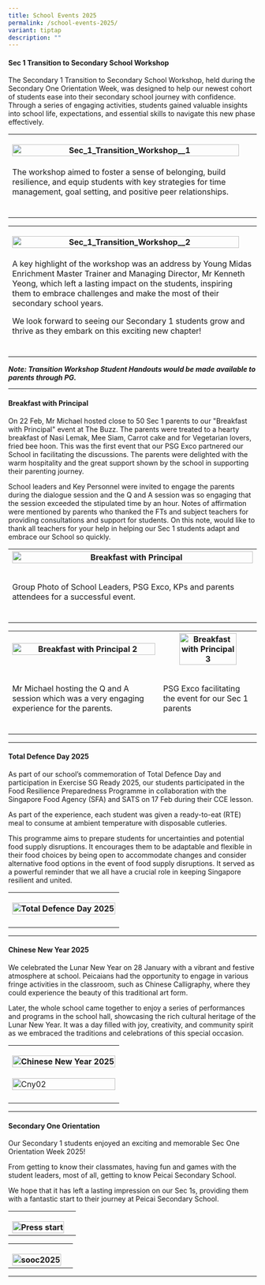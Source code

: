 ```yaml
---
title: School Events 2025
permalink: /school-events-2025/
variant: tiptap
description: ""
---
```

<h4><strong>Sec 1 Transition to Secondary School Workshop</strong></h4>
<p>The Secondary 1 Transition to Secondary School Workshop, held during the
Secondary One Orientation Week, was designed to help our newest cohort
of students ease into their secondary school journey with confidence. Through
a series of engaging activities, students gained valuable insights into
school life, expectations, and essential skills to navigate this new phase
effectively.</p>
<table style="minWidth: 50px">
<colgroup>
<col>
<col>
</colgroup>
<tbody>
<tr>
<th rowspan="1" colspan="1">
<p></p>
<div class="isomer-image-wrapper">
<img style="width: 100%" height="auto" width="100%" alt="Sec_1_Transition_Workshop__1" src="/images/Aboutus/Sec_1_Transition_Workshop__1_.jpg">
</div>
</th>
<th rowspan="1" colspan="1">
<p></p>
</th>
</tr>
<tr>
<td rowspan="1" colspan="2">
<p>The workshop aimed to foster a sense of belonging, build resilience, and
equip students with key strategies for time management, goal setting, and
positive peer relationships.</p>
</td>
</tr>
<tr>
<td rowspan="1" colspan="1">
<p></p>
</td>
<td rowspan="1" colspan="1">
<p></p>
</td>
</tr>
</tbody>
</table>
<table style="minWidth: 50px">
<colgroup>
<col>
<col>
</colgroup>
<tbody>
<tr>
<th rowspan="1" colspan="1">
<p></p>
<div class="isomer-image-wrapper">
<img style="width: 100%" height="auto" width="100%" alt="Sec_1_Transition_Workshop__2" src="/images/Aboutus/Sec_1_Transition_Workshop__2_.jpg">
</div>
</th>
<th rowspan="1" colspan="1">
<p></p>
</th>
</tr>
<tr>
<td rowspan="1" colspan="2">
<p>A key highlight of the workshop was an address by Young Midas Enrichment
Master Trainer and Managing Director, Mr Kenneth Yeong, which left a lasting
impact on the students, inspiring them to embrace challenges and make the
most of their secondary school years.</p>
<p></p>
<p>We look forward to seeing our Secondary 1 students grow and thrive as
they embark on this exciting new chapter!</p>
</td>
</tr>
<tr>
<td rowspan="1" colspan="1">
<p></p>
</td>
<td rowspan="1" colspan="1">
<p></p>
</td>
</tr>
</tbody>
</table>
<p><strong><em>Note: Transition Workshop Student Handouts would be made available to parents through PG.</em></strong>
</p>
<hr>
<h4><strong>Breakfast with Principal</strong></h4>
<p>On 22 Feb, Mr Michael hosted close to 50 Sec 1 parents to our "Breakfast
with Principal" event at The Buzz. The parents were treated to a hearty
breakfast of Nasi Lemak, Mee Siam, Carrot cake and for Vegetarian lovers,
fried bee hoon. This was the first event that our PSG Exco partnered our
School in facilitating the discussions. The parents were delighted with
the warm hospitality and the great support shown by the school in supporting
their parenting journey.</p>
<p>School leaders and Key Personnel were invited to engage the parents during
the dialogue session and the Q and A session was so engaging that the session
exceeded the stipulated time by an hour. Notes of affirmation were mentioned
by parents who thanked the FTs and subject teachers for providing consultations
and support for students. On this note, would like to thank all teachers
for your help in helping our Sec 1 students adapt and embrace our School
so quickly.</p>
<table style="minWidth: 25px">
<colgroup>
<col>
</colgroup>
<tbody>
<tr>
<th rowspan="1" colspan="1">
<div class="isomer-image-wrapper">
<img style="width: 100%" height="auto" width="100%" alt="Breakfast with Principal" src="/images/Announcement/Breakfast_with_Principal.jpg">
</div>
<p></p>
</th>
</tr>
<tr>
<td rowspan="1" colspan="1">
<p>Group Photo of School Leaders, PSG Exco, KPs and parents attendees for
a successful event.</p>
</td>
</tr>
<tr>
<td rowspan="1" colspan="1">
<p></p>
</td>
</tr>
</tbody>
</table>
<table style="minWidth: 50px">
<colgroup>
<col>
<col>
</colgroup>
<tbody>
<tr>
<th rowspan="1" colspan="1">
<div class="isomer-image-wrapper">
<img style="width: 100%" height="auto" width="100%" alt="Breakfast with Principal 2" src="/images/Announcement/Breakfast_with_P_2_.jpg">
</div>
<p></p>
</th>
<th rowspan="1" colspan="1">
<div class="isomer-image-wrapper">
<img style="width: 80%;" height="auto" width="100%" alt="Breakfast with Principal 3" src="/images/Announcement/Breakfast_with_P_3_.jpg">
</div>
<p></p>
</th>
</tr>
<tr>
<td rowspan="1" colspan="1">
<p>Mr Michael hosting the Q and A session which was a very engaging experience
for the parents.</p>
</td>
<td rowspan="1" colspan="1">
<p>PSG Exco facilitating the event for our Sec 1 parents</p>
</td>
</tr>
<tr>
<td rowspan="1" colspan="1">
<p></p>
</td>
<td rowspan="1" colspan="1">
<p></p>
</td>
</tr>
</tbody>
</table>
<hr>
<h4><strong>Total Defence Day 2025</strong></h4>
<p>As part of our school’s commemoration of Total Defence Day and participation
in Exercise SG Ready 2025, our students participated in the Food Resilience
Preparedness Programme in collaboration with the Singapore Food Agency
(SFA) and SATS on 17 Feb during their CCE lesson.</p>
<p>As part of the experience, each student was given a ready-to-eat (RTE)
meal to consume at ambient temperature with disposable cutleries.</p>
<p>This programme aims to prepare students for uncertainties and potential
food supply disruptions. It encourages them to be adaptable and flexible
in their food choices by being open to accommodate changes and consider
alternative food options in the event of food supply disruptions. It served
as a powerful reminder that we all have a crucial role in keeping Singapore
resilient and united.</p>
<table style="minWidth: 25px">
<colgroup>
<col>
</colgroup>
<tbody>
<tr>
<th rowspan="1" colspan="1">
<p></p>
<div class="isomer-image-wrapper">
<img style="width: 100%" height="auto" width="100%" alt="Total Defence Day 2025" src="/images/Aboutus/TTD_25v1.png">
</div>
</th>
</tr>
<tr>
<td rowspan="1" colspan="1">
<p></p>
</td>
</tr>
</tbody>
</table>
<hr>
<h4><strong>Chinese New Year 2025</strong></h4>
<p>We celebrated the Lunar New Year on 28 January with a vibrant and festive
atmosphere at school. Peicaians had the opportunity to engage in various
fringe activities in the classroom, such as Chinese Calligraphy, where
they could experience the beauty of this traditional art form.</p>
<p>Later, the whole school came together to enjoy a series of performances
and programs in the school hall, showcasing the rich cultural heritage
of the Lunar New Year. It was a day filled with joy, creativity, and community
spirit as we embraced the traditions and celebrations of this special occasion.</p>
<table style="minWidth: 25px">
<colgroup>
<col>
</colgroup>
<tbody>
<tr>
<th rowspan="1" colspan="1">
<p></p>
<div class="isomer-image-wrapper">
<img style="width: 100%" height="auto" width="100%" alt="Chinese New Year 2025" src="/images/Aboutus/CNY_25v1.jpg">
</div>
</th>
</tr>
<tr>
<td rowspan="1" colspan="1">
<p></p>
<div class="isomer-image-wrapper">
<img style="width: 100%" height="auto" width="100%" alt="Cny02" src="/images/Aboutus/CNY_02.jpg">
</div>
</td>
</tr>
<tr>
<td rowspan="1" colspan="1">
<p></p>
</td>
</tr>
</tbody>
</table>
<hr>
<h4><strong>Secondary One Orientation</strong></h4>
<p>Our Secondary 1 students enjoyed an exciting and memorable Sec One Orientation
Week 2025!</p>
<p>From getting to know their classmates, having fun and games with the student
leaders, most of all, getting to know Peicai Secondary School.</p>
<p>We hope that it has left a lasting impression on our Sec 1s, providing
them with a fantastic start to their journey at Peicai Secondary School.</p>
<table style="minWidth: 50px">
<colgroup>
<col>
<col>
</colgroup>
<tbody>
<tr>
<th rowspan="1" colspan="1">
<p></p>
<div class="isomer-image-wrapper">
<img style="width: 100%" height="auto" width="100%" alt="Press start" src="/images/Aboutus/Press_Start.jpg">
</div>
</th>
<th rowspan="1" colspan="1">
<p></p>
</th>
</tr>
</tbody>
</table>
<table style="minWidth: 50px">
<colgroup>
<col>
<col>
</colgroup>
<tbody>
<tr>
<th rowspan="1" colspan="1">
<p></p>
<div class="isomer-image-wrapper">
<img style="width: 100%" height="auto" width="100%" alt="sooc2025" src="/images/Aboutus/SOOC_2025.jpg">
</div>
</th>
<th rowspan="1" colspan="1">
<p></p>
</th>
</tr>
</tbody>
</table>
<hr>
<p></p>
<p></p>